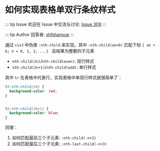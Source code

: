# 如何实现表格单双行条纹样式



::: tip Issue 
 欢迎在 Issue 中交流与讨论: [Issue 309](https://github.com/shfshanyue/Daily-Question/issues/309) 
:::

::: tip Author 
回答者: [shfshanyue](https://github.com/shfshanyue) 
:::

通过 `css3` 中伪类 `:nth-child` 来实现。其中 `:nth-child(an+b)` 匹配下标 `{ an + b; n = 0, 1, 2, ...} ` 且结果为整数的子元素

+ `nth-child(2n)`/`nth-child(even)`: 双行样式
+ `nth-child(2n+1)`/`nth-child(odd)`: 单行样式

其中 `tr` 在表格中代表行，实现表格中单双行样式就很简单了：

``` css
tr:nth-child(2n) {
  background-color: red;
}


tr:nth-child(2n+1) {
  background-color: blue;
}
```

同理：

1. 如何匹配最前三个子元素: `:nth-child(-n+3)`
1. 如何匹配最后三个子元素: `:nth-last-child(-n+3)`
